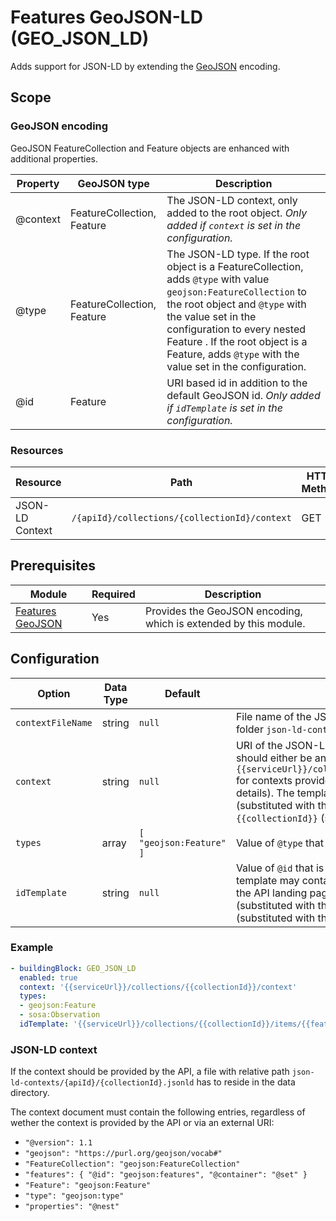 # Features GeoJSON-LD (GEO_JSON_LD)

Adds support for JSON-LD by extending the [GeoJSON](geojson.md) encoding.


## Scope

### GeoJSON encoding

GeoJSON FeatureCollection and Feature objects are enhanced with additional properties.

|Property |GeoJSON type |Description
| --- | --- | ---
|@context |FeatureCollection, Feature | The JSON-LD context, only added to the root object. *Only added if `context` is set in the configuration.*
|@type |FeatureCollection, Feature | The JSON-LD type. If the root object is a FeatureCollection, adds `@type` with value `geojson:FeatureCollection` to the root object and `@type` with the value set in the configuration to every nested Feature . If the root object is a Feature, adds `@type` with the value set in the configuration.
|@id |Feature |URI based id in addition to the default GeoJSON id. *Only added if `idTemplate` is set in the configuration.*

### Resources

|Resource |Path |HTTP Method |Media Types
| --- | --- | --- | ---
|JSON-LD Context |`/{apiId}/collections/{collectionId}/context` |GET |JSON-LD Context


## Prerequisites

|Module |Required |Description
| --- | --- | ---
[Features GeoJSON](geojson.md)| Yes | Provides the GeoJSON encoding, which is extended by this module.


## Configuration

|Option |Data Type |Default |Description
| --- | --- | --- | ---
|`contextFileName` |string |`null` |File name of the JSON-LD context document in the folder `json-ld-contexts/{apiId}`.
|`context` |string |`null` |URI of the JSON-LD context document. The value should either be an external URI or `{{serviceUrl}}/collections/{{collectionId}}/context` for contexts provided by the API (see below for details). The template may contain `{{serviceUrl}}` (substituted with the API landing page URI) and `{{collectionId}}` (substituted with the collection id).
|`types` |array |`[ "geojson:Feature" ]` |Value of `@type` that is added to every feature.
|`idTemplate` |string |`null` |Value of `@id` that is added to every feature. The template may contain `{{serviceUrl}}` (substituted with the API landing page URI), `{{collectionId}}` (substituted with the collection id) and `{{featureId}}` (substituted with the feature id).

### Example

```yaml
- buildingBlock: GEO_JSON_LD
  enabled: true
  context: '{{serviceUrl}}/collections/{{collectionId}}/context'
  types:
  - geojson:Feature
  - sosa:Observation
  idTemplate: '{{serviceUrl}}/collections/{{collectionId}}/items/{{featureId}}'
```

### JSON-LD context

If the context should be provided by the API, a file with relative path `json-ld-contexts/{apiId}/{collectionId}.jsonld` has to reside in the data directory.

The context document must contain the following entries, regardless of wether the context is provided by the API or via an external URI:

* `"@version": 1.1`
* `"geojson": "https://purl.org/geojson/vocab#"`
* `"FeatureCollection": "geojson:FeatureCollection"`
* `"features": { "@id": "geojson:features", "@container": "@set" }`
* `"Feature": "geojson:Feature"`
* `"type": "geojson:type"`
* `"properties": "@nest"`
